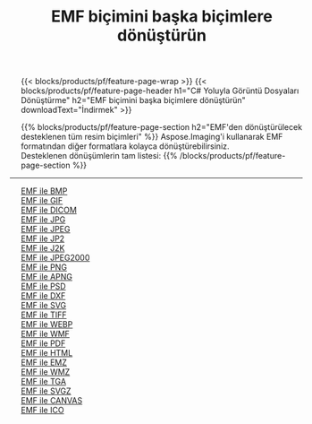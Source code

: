 ﻿---
title: EMF biçimini başka biçimlere dönüştürün 
weight: 3920
url: /tr/java/conversion/from/emf 
lang: tr
langdirlevel: 2
locales: zh-hans,ja,it,ru,de,es,fr,nl,id,lt,pl,pt,vi,tr,ko,zh-hant,ar,hi,th,sv,cs,uk,he
description: Aspose.Imaging'i kullanarak EMF biçimini kolayca başka biçimlere dönüştürebilirsiniz
---

{{< blocks/products/pf/feature-page-wrap >}}
{{< blocks/products/pf/feature-page-header h1="C# Yoluyla Görüntü Dosyaları Dönüştürme" h2="EMF biçimini başka biçimlere dönüştürün" downloadText="İndirmek" >}}


{{% blocks/products/pf/feature-page-section  h2="EMF'den dönüştürülecek desteklenen tüm resim biçimleri" %}}
Aspose.Imaging'i kullanarak EMF formatından diğer formatlara kolayca dönüştürebilirsiniz.
<br/>
Desteklenen dönüşümlerin tam listesi:
{{% /blocks/products/pf/feature-page-section %}}
<div class="container-fluid productfamilypage bg-gray">
    <div class="convertypes bg-gray agp-content section">
        <div class="container">
		<hr style="margin-left:-20px;"/>
		<div class="row other-converters">
		    <div class='col-md-2 other-converter remove-lp remove-rp'><a href="/imaging/tr/java/conversion/emf-to-bmp" >EMF ile BMP</a></div><div class='col-md-2 other-converter remove-lp remove-rp'><a href="/imaging/tr/java/conversion/emf-to-gif" >EMF ile GIF</a></div><div class='col-md-2 other-converter remove-lp remove-rp'><a href="/imaging/tr/java/conversion/emf-to-dicom" >EMF ile DICOM</a></div><div class='col-md-2 other-converter remove-lp remove-rp'><a href="/imaging/tr/java/conversion/emf-to-jpg" >EMF ile JPG</a></div><div class='col-md-2 other-converter remove-lp remove-rp'><a href="/imaging/tr/java/conversion/emf-to-jpeg" >EMF ile JPEG</a></div><div class='col-md-2 other-converter remove-lp remove-rp'><a href="/imaging/tr/java/conversion/emf-to-jp2" >EMF ile JP2</a></div><div class='col-md-2 other-converter remove-lp remove-rp'><a href="/imaging/tr/java/conversion/emf-to-j2k" >EMF ile J2K</a></div><div class='col-md-2 other-converter remove-lp remove-rp'><a href="/imaging/tr/java/conversion/emf-to-jpeg2000" >EMF ile JPEG2000</a></div><div class='col-md-2 other-converter remove-lp remove-rp'><a href="/imaging/tr/java/conversion/emf-to-png" >EMF ile PNG</a></div><div class='col-md-2 other-converter remove-lp remove-rp'><a href="/imaging/tr/java/conversion/emf-to-apng" >EMF ile APNG</a></div><div class='col-md-2 other-converter remove-lp remove-rp'><a href="/imaging/tr/java/conversion/emf-to-psd" >EMF ile PSD</a></div><div class='col-md-2 other-converter remove-lp remove-rp'><a href="/imaging/tr/java/conversion/emf-to-dxf" >EMF ile DXF</a></div><div class='col-md-2 other-converter remove-lp remove-rp'><a href="/imaging/tr/java/conversion/emf-to-svg" >EMF ile SVG</a></div><div class='col-md-2 other-converter remove-lp remove-rp'><a href="/imaging/tr/java/conversion/emf-to-tiff" >EMF ile TIFF</a></div><div class='col-md-2 other-converter remove-lp remove-rp'><a href="/imaging/tr/java/conversion/emf-to-webp" >EMF ile WEBP</a></div><div class='col-md-2 other-converter remove-lp remove-rp'><a href="/imaging/tr/java/conversion/emf-to-wmf" >EMF ile WMF</a></div><div class='col-md-2 other-converter remove-lp remove-rp'><a href="/imaging/tr/java/conversion/emf-to-pdf" >EMF ile PDF</a></div><div class='col-md-2 other-converter remove-lp remove-rp'><a href="/imaging/tr/java/conversion/emf-to-html" >EMF ile HTML</a></div><div class='col-md-2 other-converter remove-lp remove-rp'><a href="/imaging/tr/java/conversion/emf-to-emz" >EMF ile EMZ</a></div><div class='col-md-2 other-converter remove-lp remove-rp'><a href="/imaging/tr/java/conversion/emf-to-wmz" >EMF ile WMZ</a></div><div class='col-md-2 other-converter remove-lp remove-rp'><a href="/imaging/tr/java/conversion/emf-to-tga" >EMF ile TGA</a></div><div class='col-md-2 other-converter remove-lp remove-rp'><a href="/imaging/tr/java/conversion/emf-to-svgz" >EMF ile SVGZ</a></div><div class='col-md-2 other-converter remove-lp remove-rp'><a href="/imaging/tr/java/conversion/emf-to-canvas" >EMF ile CANVAS</a></div><div class='col-md-2 other-converter remove-lp remove-rp'><a href="/imaging/tr/java/conversion/emf-to-ico" >EMF ile ICO</a></div>
                </div>
        </div>
    </div>
</div>
<br/>

